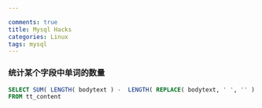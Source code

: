 ```yaml
---

comments: true
title: Mysql Hacks
categories: Linux
tags: mysql
---
```




### 统计某个字段中单词的数量

```sql
SELECT SUM( LENGTH( bodytext ) -  LENGTH( REPLACE( bodytext, ' ', '' ) ) +1 )
FROM tt_content
```



